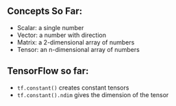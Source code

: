## Concepts So Far:
* Scalar: a single number
* Vector: a number with direction
* Matrix: a 2-dimensional array of numbers
* Tensor: an n-dimensional array of numbers

## TensorFlow so far:
* `tf.constant()` creates constant tensors
* `tf.constant().ndim` gives the dimension of the tensor